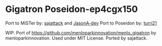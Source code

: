 # Gigatron Poseidon-ep4cgx150

Port to MiSTer by: [sajattack](https://github.com/sajattack) and [JasonA-dev](https://github.com/JasonA-dev)
Port to Poseidon by: [turri21](https://github.com/turri21)

WIP. Port of https://github.com/menloparkinnovation/menlo_gigatron by menloparkinnovation. Used under MIT License. Ported by sajattack.
